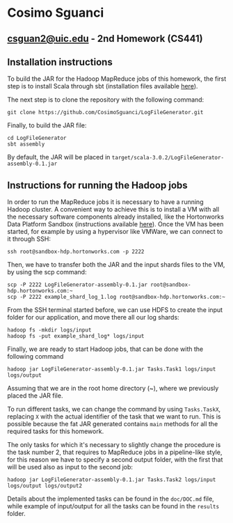 # Cosimo Sguanci
## csguan2@uic.edu - 2nd Homework (CS441)

## Installation instructions
To build the JAR for the Hadoop MapReduce jobs of this homework, the first step is to install Scala through sbt (installation files available [here](https://www.scala-lang.org/download/scala3.html)).

The next step is to clone the repository with the following command:

```
git clone https://github.com/CosimoSguanci/LogFileGenerator.git
```

Finally, to build the JAR file:

```
cd LogFileGenerator
sbt assembly
```

By default, the JAR will be placed in `target/scala-3.0.2/LogFileGenerator-assembly-0.1.jar`

## Instructions for running the Hadoop jobs
In order to run the MapReduce jobs it is necessary to have a running Hadoop cluster. A convenient way to achieve this is to install a VM with all the necessary software components already installed, like the Hortonworks Data Platform Sandbox (instructions available [here](https://www.cloudera.com/tutorials/getting-started-with-hdp-sandbox.html)). 
Once the VM has been started, for example by using a hypervisor like VMWare, we can connect to it through SSH:

```
ssh root@sandbox-hdp.hortonworks.com -p 2222
```

Then, we have to transfer both the JAR and the input shards files to the VM, by using the scp command:

```
scp -P 2222 LogFileGenerator-assembly-0.1.jar root@sandbox-hdp.hortonworks.com:~
scp -P 2222 example_shard_log_1.log root@sandbox-hdp.hortonworks.com:~
```

From the SSH terminal started before, we can use HDFS to create the input folder for our application, and move there all our log shards:

```
hadoop fs -mkdir logs/input
hadoop fs -put example_shard_log* logs/input
```

Finally, we are ready to start Hadoop jobs, that can be done with the following command

```
hadoop jar LogFileGenerator-assembly-0.1.jar Tasks.Task1 logs/input logs/output
```

Assuming that we are in the root home directory (~), where we previously placed the JAR file.

To run different tasks, we can change the command by using `Tasks.TaskX`, replacing `X` with the actual identifier of the task that we want to run. This is possible because the fat JAR generated contains `main` methods for all the required tasks for this homework.

The only tasks for which it's necessary to slightly change the procedure is the task number 2, that requires to MapReduce jobs in a pipeline-like style, for this reason we have to specify a second output folder, with the first that will be used also as input to the second job:

```
hadoop jar LogFileGenerator-assembly-0.1.jar Tasks.Task2 logs/input logs/output logs/output2
```



Details about the implemented tasks can be found in the `doc/DOC.md` file, while example of input/output for all the tasks can be found in the `results` folder.

